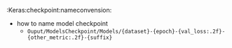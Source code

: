 :Keras:checkpoint:nameconvension:
* how to name model checkpoint 
  * `Ouput/ModelsCheckpoint/Models/{dataset}-{epoch}-{val_loss:.2f}-{other_metric:.2f}-{suffix}`

